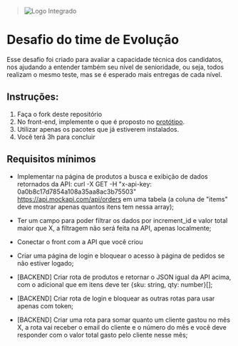 > ![Logo Integrado](https://github.com/willmustafa/integrado-teste-evolucao/blob/master/logo-branca.png)

# Desafio do time de Evolução

Esse desafio foi criado para avaliar a capacidade técnica dos candidatos, nos ajudando a entender também seu nível de senioridade, ou seja, todos realizam o mesmo teste, mas se é esperado mais entregas de cada nível.

## Instruções:

  1. Faça o fork deste repositório
  2. No front-end, implemente o que é proposto no [protótipo](https://www.figma.com/design/nCH4jlohltNsww4QCmmqix/Teste-Integrado?node-id=0-1&t=1WVv74eHdfjQewCs-1).
  3. Utilizar apenas os pacotes que já estiverem instalados.
  4. Você terá 3h para concluir

## Requisitos mínimos

- Implementar na página de produtos a busca e exibição de dados retornados da API: curl -X GET -H "x-api-key: 0a0b8c17d7854a108a35aa8ac3b75503" https://api.mockapi.com/api/orders em uma tabela (a coluna de "items" deve mostrar apenas quantos itens tem nessa array);
- Ter um campo para poder filtrar os dados por increment_id e valor total maior que X, a filtragem não será feita na API, apenas localmente;
- Conectar o front com a API que você criou
- Criar uma página de login e bloquear o acesso à página de pedidos se não estiver logado;


- [BACKEND] Criar rota de produtos e retornar o JSON igual da API acima, com o adicional que em itens deve ter {sku: string, qty: number}[];
- [BACKEND] Criar rota de login e bloquear as outras rotas para usar apenas com token;
- [BACKEND] Criar uma rota para somar quanto um cliente gastou no mês X, a rota vai receber o email do cliente e o número do mês e você deve responder com o valor total gasto pelo cliente nesse mês;